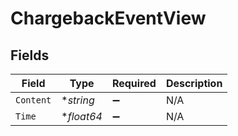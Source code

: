 # ChargebackEventView


## Fields

| Field              | Type               | Required           | Description        |
| ------------------ | ------------------ | ------------------ | ------------------ |
| `Content`          | **string*          | :heavy_minus_sign: | N/A                |
| `Time`             | **float64*         | :heavy_minus_sign: | N/A                |